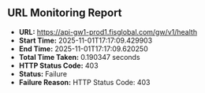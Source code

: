 ## URL Monitoring Report

- **URL:** https://api-gw1-prod1.fisglobal.com/gw/v1/health
- **Start Time:** 2025-11-01T17:17:09.429903
- **End Time:** 2025-11-01T17:17:09.620250
- **Total Time Taken:** 0.190347 seconds
- **HTTP Status Code:** 403
- **Status:** Failure
- **Failure Reason:** HTTP Status Code: 403
